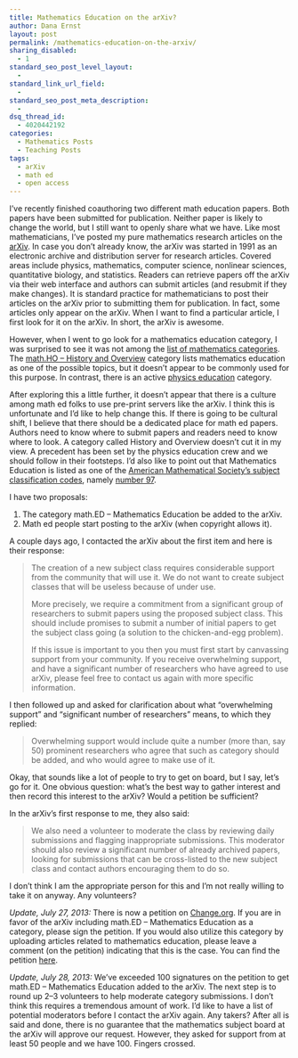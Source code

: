 ```yaml
---
title: Mathematics Education on the arXiv?
author: Dana Ernst
layout: post
permalink: /mathematics-education-on-the-arxiv/
sharing_disabled:
  - 1
standard_seo_post_level_layout:
  - 
standard_link_url_field:
  - 
standard_seo_post_meta_description:
  - 
dsq_thread_id:
  - 4020442192
categories:
  - Mathematics Posts
  - Teaching Posts
tags:
  - arXiv
  - math ed
  - open access
---
```

I&#8217;ve recently finished coauthoring two different math education papers. Both papers have been submitted for publication. Neither paper is likely to change the world, but I still want to openly share what we have. Like most mathematicians, I&#8217;ve posted my pure mathematics research articles on the [arXiv][1]. In case you don&#8217;t already know, the arXiv was started in 1991 as an electronic archive and distribution server for research articles. Covered areas include physics, mathematics, computer science, nonlinear sciences, quantitative biology, and statistics. Readers can retrieve papers off the arXiv via their web interface and authors can submit articles (and resubmit if they make changes). It is standard practice for mathematicians to post their articles on the arXiv prior to submitting them for publication. In fact, some articles only appear on the arXiv. When I want to find a particular article, I first look for it on the arXiv. In short, the arXiv is awesome.

However, when I went to go look for a mathematics education category, I was surprised to see it was not among the [list of mathematics categories][2]. The [math.HO &#8211; History and Overview][3] category lists mathematics education as one of the possible topics, but it doesn&#8217;t appear to be commonly used for this purpose. In contrast, there is an active [physics education][4] category.

After exploring this a little further, it doesn&#8217;t appear that there is a culture among math ed folks to use pre-print servers like the arXiv. I think this is unfortunate and I&#8217;d like to help change this. If there is going to be cultural shift, I believe that there should be a dedicated place for math ed papers. Authors need to know where to submit papers and readers need to know where to look. A category called History and Overview doesn&#8217;t cut it in my view. A precedent has been set by the physics education crew and we should follow in their footsteps. I&#8217;d also like to point out that Mathematics Education is listed as one of the [American Mathematical Society&#8217;s subject classification codes][5], namely [number 97][6].

I have two proposals:

  1. The category math.ED &#8211; Mathematics Education be added to the arXiv. 
  2. Math ed people start posting to the arXiv (when copyright allows it).

A couple days ago, I contacted the arXiv about the first item and here is their response:

> The creation of a new subject class requires considerable support from the community that will use it. We do not want to create subject classes that will be useless because of under use.
> 
> More precisely, we require a commitment from a significant group of researchers to submit papers using the proposed subject class. This should include promises to submit a number of initial papers to get the subject class going (a solution to the chicken-and-egg problem).
> 
> If this issue is important to you then you must first start by canvassing support from your community. If you receive overwhelming support, and have a significant number of researchers who have agreed to use arXiv, please feel free to contact us again with more specific information.

I then followed up and asked for clarification about what &#8220;overwhelming support&#8221; and &#8220;significant number of researchers&#8221; means, to which they replied:

> Overwhelming support would include quite a number (more than, say 50) prominent researchers who agree that such as category should be added, and who would agree to make use of it.

Okay, that sounds like a lot of people to try to get on board, but I say, let&#8217;s go for it. One obvious question: what&#8217;s the best way to gather interest and then record this interest to the arXiv? Would a petition be sufficient?

In the arXiv&#8217;s first response to me, they also said:

> We also need a volunteer to moderate the class by reviewing daily submissions and flagging inappropriate submissions. This moderator should also review a significant number of already archived papers, looking for submissions that can be cross-listed to the new subject class and contact authors encouraging them to do so.

I don&#8217;t think I am the appropriate person for this and I&#8217;m not really willing to take it on anyway. Any volunteers?

*Update, July 27, 2013:* There is now a petition on [Change.org][7]. If you are in favor of the arXiv including math.ED &#8211; Mathematics Education as a category, please sign the petition. If you would also utilize this category by uploading articles related to mathematics education, please leave a comment (on the petition) indicating that this is the case. You can find the petition [here][8].

*Update, July 28, 2013:* We&#8217;ve exceeded 100 signatures on the petition to get math.ED &#8211; Mathematics Education added to the arXiv. The next step is to round up 2&#8211;3 volunteers to help moderate category submissions. I don&#8217;t think this requires a tremendous amount of work. I&#8217;d like to have a list of potential moderators before I contact the arXiv again. Any takers? After all is said and done, there is no guarantee that the mathematics subject board at the arXiv will approve our request. However, they asked for support from at least 50 people and we have 100. Fingers crossed.

 [1]: http://arxiv.org/
 [2]: http://arxiv.org/archive/math
 [3]: http://arxiv.org/list/math.HO/new
 [4]: http://arxiv.org/list/physics.ed-ph/recent
 [5]: http://www.ams.org/mathscinet/msc/msc2010.html
 [6]: http://www.ams.org/mathscinet/msc/msc2010.html?t=97-XX&s=&btn=Search&ls=Ct
 [7]: http://change.org
 [8]: http://www.change.org/petitions/arxiv-org-add-math-ed-mathematics-education-category-to-arxiv